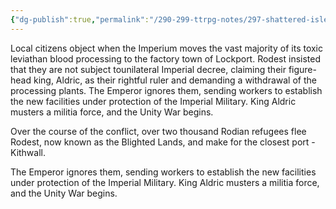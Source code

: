 ```yaml
---
{"dg-publish":true,"permalink":"/290-299-ttrpg-notes/297-shattered-isles/13-calendar/13-01-history/start-of-the-unity-war/"}
---
```



Local citizens object when the Imperium moves the vast majority of its toxic leviathan blood processing to the factory town of Lockport. Rodest insisted that they are not subject tounilateral Imperial decree, claiming their figure-head king, Aldric, as their rightful ruler and demanding a withdrawal of the processing plants. The Emperor ignores them, sending workers to establish the new facilities under protection of the Imperial Military. King Aldric musters a militia force, and the Unity War begins.

Over the course of the conflict, over two thousand Rodian refugees flee Rodest, now known as the Blighted Lands, and make for the closest port - Kithwall.

<span 
	  class='ob-timelines' 
	  data-date='739-4-36-00' 
	  data-title="Start of the Unity War"
	  data-class='cyan'> 
	The Emperor ignores them, sending workers to establish the new facilities under protection of the Imperial Military. King Aldric musters a militia force, and the Unity War begins.
</span>